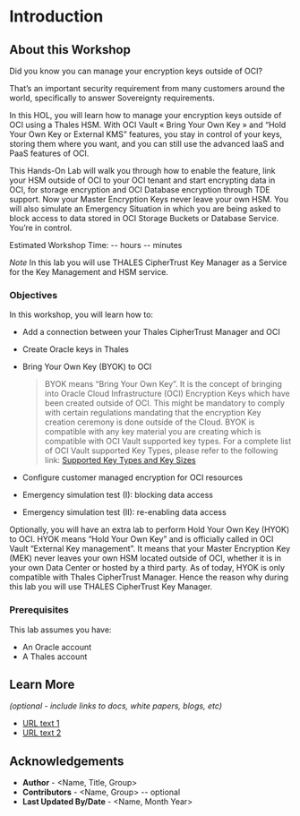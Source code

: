 # Introduction

## About this Workshop

Did you know you can manage your encryption keys outside of OCI? 

That’s an important security requirement from many customers around the world, specifically to answer Sovereignty requirements. 

In this HOL, you will learn how to manage your encryption keys outside of OCI using a Thales HSM. With OCI Vault « Bring Your Own Key » and “Hold Your Own Key or External KMS” features, you stay in control of your keys, storing them where you want, and you can still use the advanced IaaS and PaaS features of OCI. 

This Hands-On Lab will walk you through how to enable the feature, link your HSM outside of OCI to your OCI tenant and start encrypting data in OCI, for storage encryption and OCI Database encryption through TDE support. Now your Master Encryption Keys never leave your own HSM. You will also simulate an Emergency Situation in which you are being asked to block access to data stored in OCI Storage Buckets or Database Service. You’re in control. 

Estimated Workshop Time: -- hours -- minutes 

*Note* In this lab you will use THALES CipherTrust Key Manager as a Service for the Key Management and HSM service. 


### Objectives

In this workshop, you will learn how to:
* Add a connection between your Thales CipherTrust Manager and OCI
* Create Oracle keys in Thales 
* Bring Your Own Key (BYOK) to OCI
    > BYOK means “Bring Your Own Key”. It is the concept of bringing into Oracle Cloud Infrastructure (OCI) Encryption Keys which have been created outside of OCI. This might be mandatory to comply with certain regulations mandating that the encryption Key creation ceremony is done outside of the Cloud. 
    BYOK is compatible with any key material you are creating which is compatible with OCI Vault supported key types. 
    For a complete list of OCI Vault supported Key Types, please refer to the following link: [Supported Key Types and Key Sizes](https://docs.oracle.com/en-us/iaas/Content/KeyManagement/Tasks/importingkeys.htm)

* Configure customer managed encryption for OCI resources
* Emergency simulation test (I): blocking data access
* Emergency simulation test (II): re-enabling data access

Optionally, you will have an extra lab to perform Hold Your Own Key (HYOK) to OCI. HYOK means “Hold Your Own Key” and is officially called in OCI Vault “External Key management”. It means that your Master Encryption Key (MEK) never leaves your  own HSM located outside of OCI, whether it is in your own Data Center or hosted by a third party. 
As of today, HYOK is only compatible with Thales CipherTrust Manager. Hence the reason why during this lab you will use THALES CipherTrust Key Manager.


### Prerequisites

This lab assumes you have:
* An Oracle account
* A Thales account




## Learn More

*(optional - include links to docs, white papers, blogs, etc)*

* [URL text 1](http://docs.oracle.com)
* [URL text 2](http://docs.oracle.com)

## Acknowledgements
* **Author** - <Name, Title, Group>
* **Contributors** -  <Name, Group> -- optional
* **Last Updated By/Date** - <Name, Month Year>

